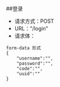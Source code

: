 ##登录
- 请求方式：POST
- URL："/login"
- 请求体：
```
form-data 形式
{
    "username":"",
    "password":"",
    "code":"",
    "uuid":""
}
```